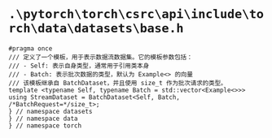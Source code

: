 # `.\pytorch\torch\csrc\api\include\torch\data\datasets\base.h`

```
#pragma once
/// 定义了一个模板，用于表示数据流数据集。它的模板参数包括：
/// - Self: 表示自身类型，通常用于引用类本身
/// - Batch: 表示批次数据的类型，默认为 Example<> 的向量
/// 该模板继承自 BatchDataset，并且使用 size_t 作为批次请求的类型。
template <typename Self, typename Batch = std::vector<Example<>>>
using StreamDataset = BatchDataset<Self, Batch, /*BatchRequest=*/size_t>;
} // namespace datasets
} // namespace data
} // namespace torch
```